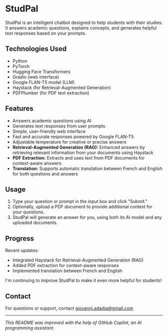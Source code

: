 # StudPal

StudPal is an intelligent chatbot designed to help students with their studies. It answers academic questions, explains concepts, and generates helpful text responses based on your prompts.

## Technologies Used

- Python
- PyTorch
- Hugging Face Transformers
- Gradio (web interface)
- Google FLAN-T5 model (LLM)
- Haystack (for Retrieval-Augmented Generation)
- PDFPlumber (for PDF text extraction)

## Features

- Answers academic questions using AI
- Generates text responses from user prompts
- Simple, user-friendly web interface
- Fast and accurate responses powered by Google FLAN-T5
- Adjustable temperature for creative or precise answers
- **Retrieval-Augmented Generation (RAG):** Enhanced answers by retrieving relevant information from your documents using Haystack
- **PDF Extraction:** Extracts and uses text from PDF documents for context-aware answers
- **Translation:** Supports automatic translation between French and English for both questions and answers

## Usage

1. Type your question or prompt in the input box and click "Submit."
2. Optionally, upload a PDF document to provide additional context for your questions.
3. StudPal will generate an answer for you, using both its AI model and any uploaded documents.

## Progress

Recent updates:
- Integrated Haystack for Retrieval-Augmented Generation (RAG)
- Added PDF extraction for context-aware responses
- Implemented translation between French and English

I'm continuing to improve StudPal to make it even more helpful for students!

## Contact

For questions or support, contact [giovanni.adadja@gmail.com](mailto:giovanni.adadja@gmail.com)

---

*This README was improved with the help of GitHub Copilot, an AI programming assistant.*
